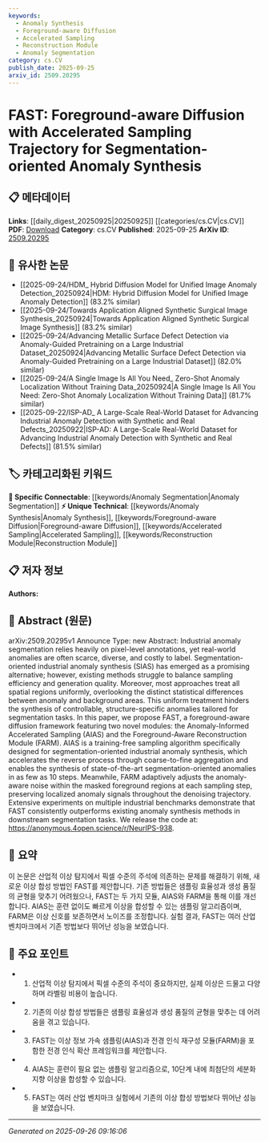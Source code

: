 ```yaml
---
keywords:
  - Anomaly Synthesis
  - Foreground-aware Diffusion
  - Accelerated Sampling
  - Reconstruction Module
  - Anomaly Segmentation
category: cs.CV
publish_date: 2025-09-25
arxiv_id: 2509.20295
---
```


<!-- KEYWORD_LINKING_METADATA:
{
  "processed_timestamp": "2025-09-26T09:16:06.340063",
  "vocabulary_version": "1.0",
  "selected_keywords": [
    "Anomaly Synthesis",
    "Foreground-aware Diffusion",
    "Accelerated Sampling",
    "Reconstruction Module",
    "Anomaly Segmentation"
  ],
  "rejected_keywords": [],
  "similarity_scores": {
    "Anomaly Synthesis": 0.78,
    "Foreground-aware Diffusion": 0.82,
    "Accelerated Sampling": 0.77,
    "Reconstruction Module": 0.75,
    "Anomaly Segmentation": 0.79
  },
  "extraction_method": "AI_prompt_based",
  "budget_applied": true,
  "candidates_json": {
    "candidates": [
      {
        "surface": "Segmentation-oriented industrial anomaly synthesis",
        "canonical": "Anomaly Synthesis",
        "aliases": [
          "SIAS",
          "Industrial Anomaly Synthesis"
        ],
        "category": "unique_technical",
        "rationale": "This concept is central to the paper and represents a novel approach in anomaly detection, making it a unique technical term.",
        "novelty_score": 0.75,
        "connectivity_score": 0.65,
        "specificity_score": 0.85,
        "link_intent_score": 0.78
      },
      {
        "surface": "Foreground-aware diffusion",
        "canonical": "Foreground-aware Diffusion",
        "aliases": [],
        "category": "unique_technical",
        "rationale": "This is a novel technique introduced in the paper, crucial for understanding the proposed method's innovation.",
        "novelty_score": 0.8,
        "connectivity_score": 0.6,
        "specificity_score": 0.9,
        "link_intent_score": 0.82
      },
      {
        "surface": "Anomaly-Informed Accelerated Sampling",
        "canonical": "Accelerated Sampling",
        "aliases": [
          "AIAS"
        ],
        "category": "unique_technical",
        "rationale": "AIAS is a key component of the proposed method, highlighting a specific innovation in sampling techniques.",
        "novelty_score": 0.7,
        "connectivity_score": 0.68,
        "specificity_score": 0.8,
        "link_intent_score": 0.77
      },
      {
        "surface": "Foreground-Aware Reconstruction Module",
        "canonical": "Reconstruction Module",
        "aliases": [
          "FARM"
        ],
        "category": "unique_technical",
        "rationale": "FARM is pivotal for the paper's methodology, focusing on anomaly preservation during reconstruction.",
        "novelty_score": 0.65,
        "connectivity_score": 0.7,
        "specificity_score": 0.78,
        "link_intent_score": 0.75
      },
      {
        "surface": "Industrial anomaly segmentation",
        "canonical": "Anomaly Segmentation",
        "aliases": [],
        "category": "specific_connectable",
        "rationale": "This is a specific application area that connects well with existing research in anomaly detection.",
        "novelty_score": 0.55,
        "connectivity_score": 0.85,
        "specificity_score": 0.72,
        "link_intent_score": 0.79
      }
    ],
    "ban_list_suggestions": [
      "method",
      "experiment",
      "performance"
    ]
  },
  "decisions": [
    {
      "candidate_surface": "Segmentation-oriented industrial anomaly synthesis",
      "resolved_canonical": "Anomaly Synthesis",
      "decision": "linked",
      "scores": {
        "novelty": 0.75,
        "connectivity": 0.65,
        "specificity": 0.85,
        "link_intent": 0.78
      }
    },
    {
      "candidate_surface": "Foreground-aware diffusion",
      "resolved_canonical": "Foreground-aware Diffusion",
      "decision": "linked",
      "scores": {
        "novelty": 0.8,
        "connectivity": 0.6,
        "specificity": 0.9,
        "link_intent": 0.82
      }
    },
    {
      "candidate_surface": "Anomaly-Informed Accelerated Sampling",
      "resolved_canonical": "Accelerated Sampling",
      "decision": "linked",
      "scores": {
        "novelty": 0.7,
        "connectivity": 0.68,
        "specificity": 0.8,
        "link_intent": 0.77
      }
    },
    {
      "candidate_surface": "Foreground-Aware Reconstruction Module",
      "resolved_canonical": "Reconstruction Module",
      "decision": "linked",
      "scores": {
        "novelty": 0.65,
        "connectivity": 0.7,
        "specificity": 0.78,
        "link_intent": 0.75
      }
    },
    {
      "candidate_surface": "Industrial anomaly segmentation",
      "resolved_canonical": "Anomaly Segmentation",
      "decision": "linked",
      "scores": {
        "novelty": 0.55,
        "connectivity": 0.85,
        "specificity": 0.72,
        "link_intent": 0.79
      }
    }
  ]
}
-->

# FAST: Foreground-aware Diffusion with Accelerated Sampling Trajectory for Segmentation-oriented Anomaly Synthesis

## 📋 메타데이터

**Links**: [[daily_digest_20250925|20250925]] [[categories/cs.CV|cs.CV]]
**PDF**: [Download](https://arxiv.org/pdf/2509.20295.pdf)
**Category**: cs.CV
**Published**: 2025-09-25
**ArXiv ID**: [2509.20295](https://arxiv.org/abs/2509.20295)

## 🔗 유사한 논문
- [[2025-09-24/HDM_ Hybrid Diffusion Model for Unified Image Anomaly Detection_20250924|HDM: Hybrid Diffusion Model for Unified Image Anomaly Detection]] (83.2% similar)
- [[2025-09-24/Towards Application Aligned Synthetic Surgical Image Synthesis_20250924|Towards Application Aligned Synthetic Surgical Image Synthesis]] (83.2% similar)
- [[2025-09-24/Advancing Metallic Surface Defect Detection via Anomaly-Guided Pretraining on a Large Industrial Dataset_20250924|Advancing Metallic Surface Defect Detection via Anomaly-Guided Pretraining on a Large Industrial Dataset]] (82.0% similar)
- [[2025-09-24/A Single Image Is All You Need_ Zero-Shot Anomaly Localization Without Training Data_20250924|A Single Image Is All You Need: Zero-Shot Anomaly Localization Without Training Data]] (81.7% similar)
- [[2025-09-22/ISP-AD_ A Large-Scale Real-World Dataset for Advancing Industrial Anomaly Detection with Synthetic and Real Defects_20250922|ISP-AD: A Large-Scale Real-World Dataset for Advancing Industrial Anomaly Detection with Synthetic and Real Defects]] (81.5% similar)

## 🏷️ 카테고리화된 키워드
**🔗 Specific Connectable**: [[keywords/Anomaly Segmentation|Anomaly Segmentation]]
**⚡ Unique Technical**: [[keywords/Anomaly Synthesis|Anomaly Synthesis]], [[keywords/Foreground-aware Diffusion|Foreground-aware Diffusion]], [[keywords/Accelerated Sampling|Accelerated Sampling]], [[keywords/Reconstruction Module|Reconstruction Module]]

## 📋 저자 정보

**Authors:** 

## 📄 Abstract (원문)

arXiv:2509.20295v1 Announce Type: new 
Abstract: Industrial anomaly segmentation relies heavily on pixel-level annotations, yet real-world anomalies are often scarce, diverse, and costly to label. Segmentation-oriented industrial anomaly synthesis (SIAS) has emerged as a promising alternative; however, existing methods struggle to balance sampling efficiency and generation quality. Moreover, most approaches treat all spatial regions uniformly, overlooking the distinct statistical differences between anomaly and background areas. This uniform treatment hinders the synthesis of controllable, structure-specific anomalies tailored for segmentation tasks. In this paper, we propose FAST, a foreground-aware diffusion framework featuring two novel modules: the Anomaly-Informed Accelerated Sampling (AIAS) and the Foreground-Aware Reconstruction Module (FARM). AIAS is a training-free sampling algorithm specifically designed for segmentation-oriented industrial anomaly synthesis, which accelerates the reverse process through coarse-to-fine aggregation and enables the synthesis of state-of-the-art segmentation-oriented anomalies in as few as 10 steps. Meanwhile, FARM adaptively adjusts the anomaly-aware noise within the masked foreground regions at each sampling step, preserving localized anomaly signals throughout the denoising trajectory. Extensive experiments on multiple industrial benchmarks demonstrate that FAST consistently outperforms existing anomaly synthesis methods in downstream segmentation tasks. We release the code at: https://anonymous.4open.science/r/NeurIPS-938.

## 📝 요약

이 논문은 산업적 이상 탐지에서 픽셀 수준의 주석에 의존하는 문제를 해결하기 위해, 새로운 이상 합성 방법인 FAST를 제안합니다. 기존 방법들은 샘플링 효율성과 생성 품질의 균형을 맞추기 어려웠으나, FAST는 두 가지 모듈, AIAS와 FARM을 통해 이를 개선합니다. AIAS는 훈련 없이도 빠르게 이상을 합성할 수 있는 샘플링 알고리즘이며, FARM은 이상 신호를 보존하면서 노이즈를 조정합니다. 실험 결과, FAST는 여러 산업 벤치마크에서 기존 방법보다 뛰어난 성능을 보였습니다.

## 🎯 주요 포인트

- 1. 산업적 이상 탐지에서 픽셀 수준의 주석이 중요하지만, 실제 이상은 드물고 다양하며 라벨링 비용이 높습니다.
- 2. 기존의 이상 합성 방법들은 샘플링 효율성과 생성 품질의 균형을 맞추는 데 어려움을 겪고 있습니다.
- 3. FAST는 이상 정보 가속 샘플링(AIAS)과 전경 인식 재구성 모듈(FARM)을 포함한 전경 인식 확산 프레임워크를 제안합니다.
- 4. AIAS는 훈련이 필요 없는 샘플링 알고리즘으로, 10단계 내에 최첨단의 세분화 지향 이상을 합성할 수 있습니다.
- 5. FAST는 여러 산업 벤치마크 실험에서 기존의 이상 합성 방법보다 뛰어난 성능을 보였습니다.


---

*Generated on 2025-09-26 09:16:06*